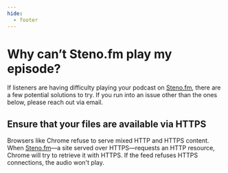 ```yaml
---
hide:
  - footer
---
```


# Why can’t Steno.fm play my episode?

If listeners are having difficulty playing your podcast on [Steno.fm](http://steno.fm), there are a few potential solutions to try. If you run into an issue other than the ones below, please reach out via email.

## Ensure that your files are available via HTTPS

Browsers like Chrome refuse to serve mixed HTTP and HTTPS content. When [Steno.fm](http://steno.fm)—a site served over HTTPS—requests an HTTP resource, Chrome will try to retrieve it with HTTPS. If the feed refuses HTTPS connections, the audio won't play.
